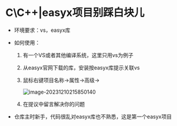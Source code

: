 # C\C++|easyx项目别踩白块儿

- 环境要求：vs，easyx库

- 如何使用：

  1. 有一个VS或者其他编译系统，这里只用vs为例子

  2. 从easyx官网下载的库，安装按easyx库提示关联vs

  3. 鼠标右键项目名称->属性->高级->

     ![image-20231210215850140](C:\Users\86153\AppData\Roaming\Typora\typora-user-images\image-20231210215850140.png)

  4. 在提议中留言解决你的问题

- 仓库主时新手，代码很乱对easyx库也不熟悉，这是第一个easyx项目